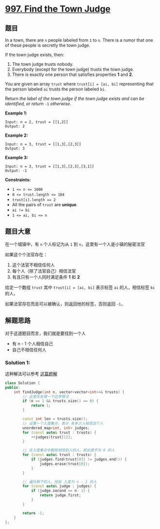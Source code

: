# [997. Find the Town Judge](https://leetcode.com/problems/find-the-town-judge/)

## 题目

In a town, there are `n` people labeled from `1` to `n`. There is a rumor that one of these people is secretly the town judge.

If the town judge exists, then:

1. The town judge trusts nobody.
2. Everybody (except for the town judge) trusts the town judge.
3. There is exactly one person that satisfies properties **1** and **2**.

You are given an array `trust` where `trust[i] = [ai, bi]` representing that the person labeled `ai` trusts the person labeled `bi`.

Return *the label of the town judge if the town judge exists and can be identified, or return* `-1` *otherwise*.

 

**Example 1:**

```
Input: n = 2, trust = [[1,2]]
Output: 2
```

**Example 2:**

```
Input: n = 3, trust = [[1,3],[2,3]]
Output: 3
```

**Example 3:**

```
Input: n = 3, trust = [[1,3],[2,3],[3,1]]
Output: -1
```

 

**Constraints:**

- `1 <= n <= 1000`
- `0 <= trust.length <= 104`
- `trust[i].length == 2`
- All the pairs of `trust` are **unique**.
- `ai != bi`
- `1 <= ai, bi <= n`

## 题目大意

在一个城镇中，有  `n` 个人标记为从 `1` 到 `n`，这里有一个人是小镇的秘密法官

如果这个个法官存在：

1. 这个法官不相信任何人
2. 每个人（除了法官自己）相信法官
3. 有且只有一个人同时满足条件 **1** 和 **2**

给定一个数组 `trust` 其中 `trust[i] = [ai, bi]` 表示标签 `ai` 的人，相信标签 `bi` 的人，

如果法官存在而且可以被确认，则返回他的标签，否则返回 `-1`，

## 解题思路

对于这道题目而言，我们就是要找到一个人

- 有 n - 1 个人相信自己
- 自己不相信任何人

### Solution 1:

这种解法可以参考 [这篇题解](https://books.halfrost.com/leetcode/ChapterFour/0900~0999/0997.Find-the-Town-Judge/)

````c++
class Solution {
public:
    int findJudge(int n, vector<vector<int>>& trusts) {
        // 这里先处理一下边界情况
        if (n == 1 && trusts.size() == 0) {
            return 1;
        }

        const int len = trusts.size();
        // 设置一个入度集合，表示 有多少人相信这个人
        unordered_map<int, int> judges;
        for (const auto& trust : trusts) {
            ++judges[trust[1]];
        }

        // 在入度集合中删除相信别人的人，即出度不为 0 的人
        for (const auto& trust : trusts) {
            if (judges.find(trust[0]) != judges.end()) {
                judges.erase(trust[0]);
            }
        }

        // 遍历剩下的人，找到 入度为 n - 1 的人
        for (const auto& judge : judges) {
            if (judge.second == n- 1) {
                return judge.first;
            }
        }

        return -1;
    }
};
````

